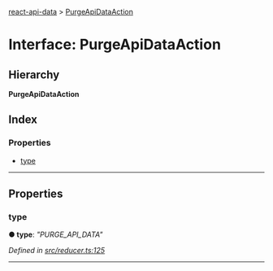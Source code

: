 [react-api-data](../README.md) > [PurgeApiDataAction](../interfaces/purgeapidataaction.md)

# Interface: PurgeApiDataAction

## Hierarchy

**PurgeApiDataAction**

## Index

### Properties

* [type](purgeapidataaction.md#type)

---

## Properties

<a id="type"></a>

###  type

**● type**: *"PURGE_API_DATA"*

*Defined in [src/reducer.ts:125](https://github.com/oberonamsterdam/react-api-data/blob/e1dcf9e/src/reducer.ts#L125)*

___

